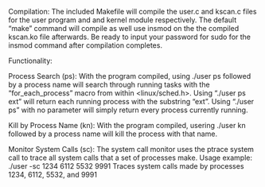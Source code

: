 
Compilation:
	The included Makefile will compile the user.c and kscan.c files for the user program and and kernel module respectively. The default “make” command will compile as well use insmod on the the compiled kscan.ko file afterwards. Be ready to input your password for sudo for the insmod command after compilation completes.

Functionality:

Process Search (ps): 
With the program compiled, using ./user ps followed by a process name will search through running tasks with the “for_each_process” macro from within <linux/sched.h>.
Using “./user ps ext” will return each running process with the substring “ext”. Using “./user ps” with no parameter will simply return every process currently running.

Kill by Process Name (kn):
With the program compiled, usering ./user kn followed by a process name will kill the process with that name.

Monitor System Calls (sc):
The system call monitor uses the ptrace system call to trace all system calls that a set of processes make. 
Usage example: ./user -sc 1234 6112 5532 9991
Traces system calls made by processes 1234, 6112, 5532, and 9991
